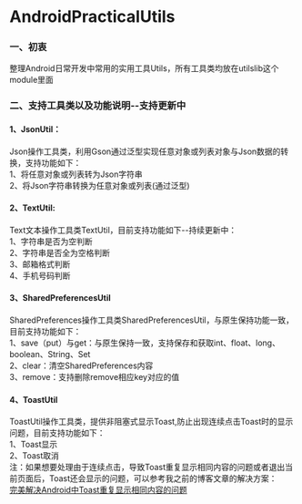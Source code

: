 # AndroidPracticalUtils
### 一、初衷
整理Android日常开发中常用的实用工具Utils，所有工具类均放在utilslib这个module里面
### 二、支持工具类以及功能说明--支持更新中
#### 1、JsonUtil：
Json操作工具类，利用Gson通过泛型实现任意对象或列表对象与Json数据的转换，支持功能如下：<br>
1、将任意对象或列表转为Json字符串<br>
2、将Json字符串转换为任意对象或列表(通过泛型)<br>
#### 2、TextUtil:
Text文本操作工具类TextUtil，目前支持功能如下--持续更新中：<br>
1、字符串是否为空判断<br>
2、字符串是否全为空格判断<br>
3、邮箱格式判断<br>
4、手机号码判断<br>
#### 3、SharedPreferencesUtil
SharedPreferences操作工具类SharedPreferencesUtil，与原生保持功能一致，目前支持功能如下：<br>
1、save（put）与get：与原生保持一致，支持保存和获取int、float、long、boolean、String、Set<String><br>
2、clear：清空SharedPreferences内容<br>
3、remove：支持删除remove相应key对应的值<br>
#### 4、ToastUtil
ToastUtil操作工具类，提供非阻塞式显示Toast,防止出现连续点击Toast时的显示问题，目前支持功能如下：<br>
1、Toast显示<br>
2、Toast取消<br>
注：如果想要处理由于连续点击，导致Toast重复显示相同内容的问题或者退出当前页面后，Toast还会显示的问题，可以参考我之前的博客文章的解决方案：<br>
[完美解决Android中Toast重复显示相同内容的问题](https://blog.csdn.net/okg0111/article/details/79920375)
